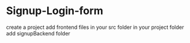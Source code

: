 # Signup-Login-form
create a project add frontend files in your src folder
in your project folder add signupBackend folder
